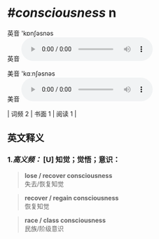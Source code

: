 # ***\#consciousness*** n
英音 'kɒnʃəsnəs  
英音
<audio src="./media/consciousness-B.aac" controls="controls"></audio>

美音 'kɑːnʃəsnəs  
美音
<audio src="./media/consciousness.aac" controls="controls"></audio>



| 词频 2 | 书面 1 | 阅读 1 |  

英文释义
---
### 1.*高义频：* **[U] 知觉；觉悟；意识：**  

 > **lose / recover consciousness**  
 > 失去/恢复知觉    

 > **recover / regain consciousness**  
 > 恢复知觉    

 > **race / class consciousness**  
 > 民族/阶级意识    


